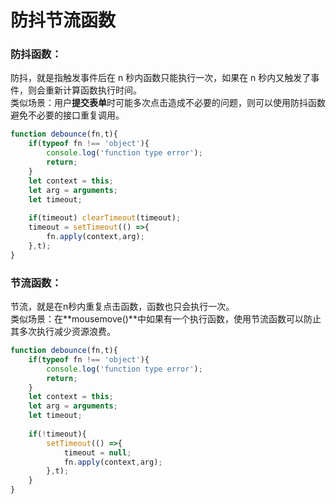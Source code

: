 # 防抖节流函数



### 防抖函数：

防抖，就是指触发事件后在 n 秒内函数只能执行一次，如果在 n 秒内又触发了事件，则会重新计算函数执行时间。   
类似场景：用户**提交表单**时可能多次点击造成不必要的问题，则可以使用防抖函数避免不必要的接口重复调用。

```javascript
function debounce(fn,t){
    if(typeof fn !== 'object'){
        console.log('function type error');
        return;
    }
    let context = this;
    let arg = arguments;
    let timeout;
    
    if(timeout) clearTimeout(timeout);
    timeout = setTimeout(() =>{
        fn.apply(context,arg);
    },t);
}
```

### 

### 节流函数：

节流，就是在n秒内重复点击函数，函数也只会执行一次。   
类似场景：在**mousemove\(\)**中如果有一个执行函数，使用节流函数可以防止其多次执行减少资源浪费。

```javascript
function debounce(fn,t){
    if(typeof fn !== 'object'){
        console.log('function type error');
        return;
    }
    let context = this;
    let arg = arguments;
    let timeout;
    
    if(!timeout){
        setTimeout(() =>{
            timeout = null;
            fn.apply(context,arg);
        },t);
    }
}
```



